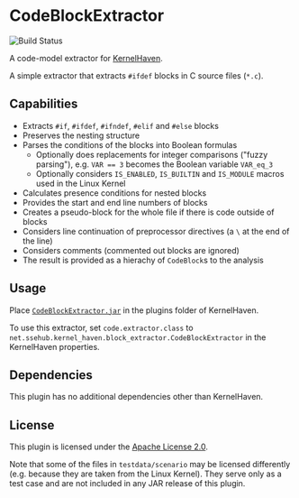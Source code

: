# CodeBlockExtractor

![Build Status](https://jenkins-2.sse.uni-hildesheim.de/buildStatus/icon?job=KH_CodeBlockExtractor)

A code-model extractor for [KernelHaven](https://github.com/KernelHaven/KernelHaven).

A simple extractor that extracts `#ifdef` blocks in C source files (`*.c`).

## Capabilities

* Extracts `#if`, `#ifdef`, `#ifndef`, `#elif` and `#else` blocks
* Preserves the nesting structure
* Parses the conditions of the blocks into Boolean formulas
	* Optionally does replacements for integer comparisons ("fuzzy parsing"), e.g. `VAR == 3` becomes the Boolean variable `VAR_eq_3`
	* Optionally considers `IS_ENABLED`, `IS_BUILTIN` and `IS_MODULE` macros used in the Linux Kernel
* Calculates presence conditions for nested blocks
* Provides the start and end line numbers of blocks
* Creates a pseudo-block for the whole file if there is code outside of blocks
* Considers line continuation of preprocessor directives (a `\` at the end of the line)
* Considers comments (commented out blocks are ignored)
* The result is provided as a hierachy of `CodeBlock`s to the analysis

## Usage

Place [`CodeBlockExtractor.jar`](https://jenkins-2.sse.uni-hildesheim.de/view/KernelHaven/job/KH_CodeBlockExtractor/lastSuccessfulBuild/artifact/build/jar/CodeBlockExtractor.jar) in the plugins folder of KernelHaven.

To use this extractor, set `code.extractor.class` to `net.ssehub.kernel_haven.block_extractor.CodeBlockExtractor` in the KernelHaven properties.

## Dependencies

This plugin has no additional dependencies other than KernelHaven.

## License

This plugin is licensed under the [Apache License 2.0](https://www.apache.org/licenses/LICENSE-2.0.html).

Note that some of the files in `testdata/scenario` may be licensed differently (e.g. because they are taken from the Linux Kernel). They serve only as a test case and are not included in any JAR release of this plugin.
